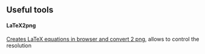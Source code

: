 ## Useful tools

#### LaTeX2png

[Creates LaTeX equations in browser and convert 2 png](http://latex2png.com/), allows to control the resolution
